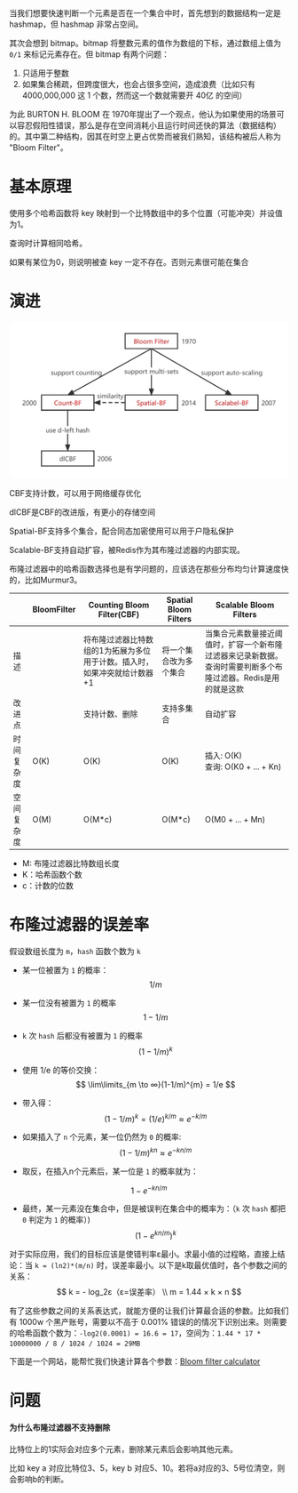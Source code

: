 当我们想要快速判断一个元素是否在一个集合中时，首先想到的数据结构一定是 hashmap，但 hashmap 非常占空间。

其次会想到 bitmap。bitmap 将整数元素的值作为数组的下标，通过数组上值为 `0/1` 来标记元素存在。但 bitmap 有两个问题：

1. 只适用于整数
2. 如果集合稀疏，但跨度很大，也会占很多空间，造成浪费（比如只有 4000,000,000 这 1 个数，然而这一个数就需要开 40亿 的空间）

为此 BURTON H. BLOOM 在 1970年提出了一个观点，他认为如果使用的场景可以容忍假阳性错误，那么是存在空间消耗小且运行时间还快的算法（数据结构）的。其中第二种结构，因其在时空上更占优势而被我们熟知，该结构被后人称为 "Bloom Filter"。




# 基本原理

使用多个哈希函数将 key 映射到一个比特数组中的多个位置（可能冲突）并设值为1。

查询时计算相同哈希。

如果有某位为0，则说明被查 key 一定不存在。否则元素很可能在集合



# 演进

<img src="assets/bloomfilter.jpeg" alt="img" style="zoom:50%;" />

CBF支持计数，可以用于网络缓存优化

dlCBF是CBF的改进版，有更小的存储空间

Spatial-BF支持多个集合，配合同态加密使用可以用于户隐私保护

Scalable-BF支持自动扩容，被Redis作为其布隆过滤器的内部实现。

布隆过滤器中的哈希函数选择也是有学问题的，应该选在那些分布均匀计算速度快的，比如Murmur3。



|  | BloomFilter | Counting Bloom Filter(CBF)                                   | Spatial Bloom Filters  | Scalable Bloom Filters                                       |
| ------------ | ----------- | ------------------------------------------------------------ | ---------------------- | ------------------------------------------------------------ |
| 描述 |             | 将布隆过滤器比特数组的1为拓展为多位用于计数。插入时，如果冲突就给计数器+1 | 将一个集合改为多个集合 | 当集合元素数量接近阈值时，扩容一个新布隆过滤器来记录新数据。查询时需要判断多个布隆过滤器。Redis是用的就是这款 |
| 改进点   |             | 支持计数、删除                                               | 支持多集合             | 自动扩容                                                     |
| 时间复杂度 | O(K) | O(K) | O(K) | 插入: O(K)<br />查询: O(K0 + ... + Kn) |
| 空间复杂度 | O(M) | O(M*c) | O(M*c) | O(M0 + ... + Mn) |

- M: 布隆过滤器比特数组长度
- K：哈希函数个数
- c：计数的位数





# 布隆过滤器的误差率

假设数组长度为 `m`，`hash` 函数个数为 `k`
- 某一位被置为 `1` 的概率：
$$
1/m
$$


- 某一位没有被置为 `1` 的概率
$$
1-1/m
$$


- `k` 次 `hash` 后都没有被置为 `1` 的概率
$$
(1-1/m)^{k}
$$

- 使用 1/e 的等价交换：
$$
\lim\limits_{m \to ∞}(1-1/m)^{m} = 1/e
$$

- 带入得：
$$
(1-1/m)^{k} = (1/e)^{k/m} ≈ e^{-k/m}
$$

- 如果插入了 `n` 个元素，某一位仍然为 `0` 的概率:
$$
(1-1/m)^{kn} ≈ e^{-kn/m}
$$

- 取反，在插入n个元素后，某一位是 `1` 的概率就为：

$$
1 - e^{-kn/m}
$$

- 最终，某一元素没在集合中，但是被误判在集合中的概率为：（`k` 次 `hash` 都把 `0` 判定为 `1` 的概率）)
$$
(1-e^{kn/m}) ^ {k}
$$

对于实际应用，我们的目标应该是使错判率ε最小。求最小值的过程略，直接上结论：当 `k = (ln2)*(m/n)` 时，误差率最小。以下是k取最优值时，各个参数之间的关系： 
$$
k = - log_2ε（ε=误差率）
\\
m = 1.44 × k × n
$$

 有了这些参数之间的关系表达式，就能方便的让我们计算最合适的参数。比如我们有 1000w 个黑产账号，需要以不高于 0.001% 错误的的情况下识别出来。则需要的哈希函数个数为：`-log2(0.0001) = 16.6 = 17`，空间为：`1.44 * 17 * 10000000 / 8 / 1024 / 1024 = 29MB `

下面是一个网站，能帮忙我们快速计算各个参数：[Bloom filter calculator](https://hur.st/bloomfilter/?n=10M&p=1.0E-5&m=&k=)








# 问题

#### 为什么布隆过滤器不支持删除

比特位上的1实际会对应多个元素，删除某元素后会影响其他元素。

比如 key a 对应比特位3、5，key b 对应5、10。若将a对应的3、5号位清空，则会影响b的判断。

